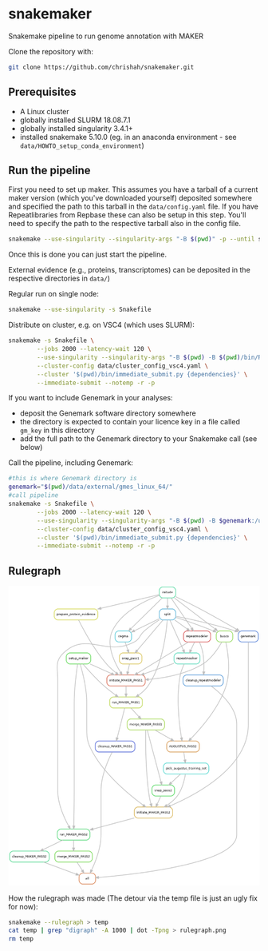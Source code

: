 # snakemaker
Snakemake pipeline to run genome annotation with MAKER

Clone the repository with:
```bash
git clone https://github.com/chrishah/snakemaker.git
```

## **Prerequisites**

- A Linux cluster
- globally installed SLURM 18.08.7.1
- globally installed singularity 3.4.1+ 
- installed snakemake 5.10.0 (eg. in an anaconda environment - see `data/HOWTO_setup_conda_environment`)


## **Run the pipeline**


First you need to set up maker. This assumes you have a tarball of a current maker version (which you've downloaded yourself) deposited somewhere and specified the path to this tarball in the `data/config.yaml` file. If you have Repeatlibraries from Repbase these can also be setup in this step. You'll need to specify the path to the respective tarball also in the config file.
```bash
snakemake --use-singularity --singularity-args "-B $(pwd)" -p --until setup_maker
```

Once this is done you can just start the pipeline.

External evidence (e.g., proteins, transcriptomes) can be deposited in the respective directories in `data/`)

Regular run on single node:
```bash
snakemake --use-singularity -s Snakefile
```

Distribute on cluster, e.g. on VSC4 (which uses SLURM):
```bash
snakemake -s Snakefile \
        --jobs 2000 --latency-wait 120 \
        --use-singularity --singularity-args "-B $(pwd) -B $(pwd)/bin/RepeatMasker:/usr/local/RepeatMasker" \
        --cluster-config data/cluster_config_vsc4.yaml \
        --cluster '$(pwd)/bin/immediate_submit.py {dependencies}' \
        --immediate-submit --notemp -r -p
```


If you want to include Genemark in your analyses:
 - deposit the Genemark software directory somewhere
 - the directory is expected to contain your licence key in a file called `gm_key` in this directory
 - add the full path to the Genemark directory to your Snakemake call (see below)

Call the pipeline, including Genemark:
```bash
#this is where Genemark directory is
genemark="$(pwd)/data/external/gmes_linux_64/"
#call pipeline
snakemake -s Snakefile \
        --jobs 2000 --latency-wait 120 \
        --use-singularity --singularity-args "-B $(pwd) -B $genemark:/usr/local/Genemark -B $(pwd)/bin/RepeatMasker:/usr/local/RepeatMasker" \
        --cluster-config data/cluster_config_vsc4.yaml \
        --cluster '$(pwd)/bin/immediate_submit.py {dependencies}' \
        --immediate-submit --notemp -r -p
```


## **Rulegraph**

<img src="https://github.com/chrishah/snakemaker/blob/master/rulegraph.png" eight="500">


How the rulegraph was made (The detour via the temp file is just an ugly fix for now):
```bash
snakemake --rulegraph > temp
cat temp | grep "digraph" -A 1000 | dot -Tpng > rulegraph.png 
rm temp
```
